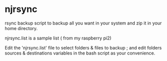 # njrsync
rsync backup script to backup all you want in your system and zip it in your home directory.

njrsync.list is a sample list ( from my raspberry pi2)

Edit the 'njrsync.list' file to select folders & files to backup ; and edit folders sources & destinations variables in the bash script as your convenience.
